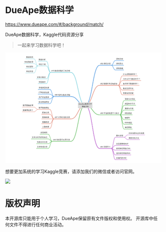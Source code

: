 # DueApe数据科学
https://www.dueape.com/#/background/match/

DueApe数据科学，Kaggle代码资源分享

> 一起来学习数据科学吧！

![](img/1559738185650.png)

想要更加系统的学习Kaggle竞赛，请添加我们的微信或者访问官网。

![](https://www.dueape.com/static/img/ewm.e93e5ce.png)

# 版权声明

本开源库只能用于个人学习，DueApe保留原有文件版权和使用权。
开源库中任何文件不得进行任何商业活动。
